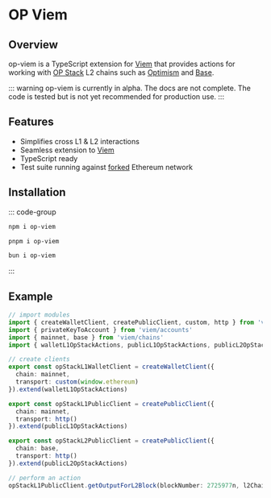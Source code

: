 # OP Viem

## Overview

op-viem is a TypeScript extension for [Viem](https://viem.sh) that provides actions for working with [OP Stack](https://stack.optimism.io/) L2 chains such as [Optimism](https://community.optimism.io/docs/useful-tools/networks/) and [Base](https://docs.base.org/).

::: warning
op-viem is currently in alpha. The docs are not complete. The code is tested but is not yet recommended for production use.
:::

## Features

- Simplifies cross L1 & L2 interactions
- Seamless extension to [Viem](https://github.com/wagmi-dev/viem)
- TypeScript ready
- Test suite running against [forked](https://ethereum.org/en/glossary/#fork) Ethereum network

## Installation

::: code-group

```bash [npm]
npm i op-viem
```

```bash [pnpm]
pnpm i op-viem
```

```bash [bun]
bun i op-viem
```

:::

## Example

```ts
// import modules
import { createWalletClient, createPublicClient, custom, http } from 'viem'
import { privateKeyToAccount } from 'viem/accounts'
import { mainnet, base } from 'viem/chains'
import { walletL1OpStackActions, publicL1OpStackActions, publicL2OpStackActions } from 'op-viem'

// create clients
export const opStackL1WalletClient = createWalletClient({
  chain: mainnet,
  transport: custom(window.ethereum)
}).extend(walletL1OpStackActions)

export const opStackL1PublicClient = createPublicClient({
  chain: mainnet,
  transport: http()
}).extend(publicL1OpStackActions)

export const opStackL2PublicClient = createPublicClient({
  chain: base,
  transport: http()
}).extend(publicL2OpStackActions)

// perform an action
opStackL1PublicClient.getOutputForL2Block(blockNumber: 2725977n, l2Chain: base)
```
